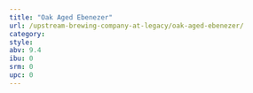 ```yaml
---
title: "Oak Aged Ebenezer"
url: /upstream-brewing-company-at-legacy/oak-aged-ebenezer/
category: 
style: 
abv: 9.4
ibu: 0
srm: 0
upc: 0
---
```


